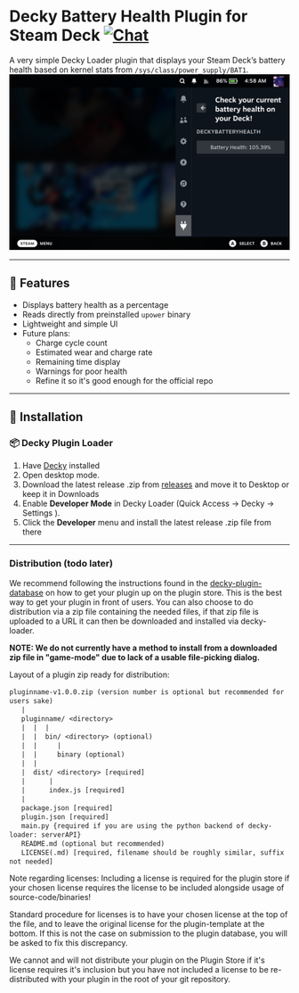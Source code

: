 # Decky Battery Health Plugin for Steam Deck [![Chat](https://img.shields.io/badge/chat-on%20discord-7289da.svg)](https://deckbrew.xyz/discord)

A very simple Decky Loader plugin that displays your Steam Deck’s battery health based on kernel stats from `/sys/class/power_supply/BAT1`.
![DeckyBatteryHealth](readmeimg.jpg)


---

## 🔋 Features

- Displays battery health as a percentage
- Reads directly from preinstalled `upower` binary
- Lightweight and simple UI
- Future plans:
  - Charge cycle count
  - Estimated wear and charge rate
  - Remaining time display
  - Warnings for poor health
  - Refine it so it's good enough for the official repo

---

## 🧩 Installation

### 📦 Decky Plugin Loader

1. Have [Decky](https://decky.xyz) installed
2. Open desktop mode.
3. Download the latest release .zip from [releases](https://github.com/koda-git/DeckyBatteryHealth/releases) and move it to Desktop or keep it in Downloads
4. Enable **Developer Mode** in Decky Loader (Quick Access → Decky → Settings ).
5. Click the **Developer** menu and install the latest release .zip file from there


--- 



### Distribution (todo later)

We recommend following the instructions found in the [decky-plugin-database](https://github.com/SteamDeckHomebrew/decky-plugin-database) on how to get your plugin up on the plugin store. This is the best way to get your plugin in front of users.
You can also choose to do distribution via a zip file containing the needed files, if that zip file is uploaded to a URL it can then be downloaded and installed via decky-loader.

**NOTE: We do not currently have a method to install from a downloaded zip file in "game-mode" due to lack of a usable file-picking dialog.**

Layout of a plugin zip ready for distribution:
```
pluginname-v1.0.0.zip (version number is optional but recommended for users sake)
   |
   pluginname/ <directory>
   |  |  |
   |  |  bin/ <directory> (optional)
   |  |     |
   |  |     binary (optional)
   |  |
   |  dist/ <directory> [required]
   |      |
   |      index.js [required]
   | 
   package.json [required]
   plugin.json [required]
   main.py {required if you are using the python backend of decky-loader: serverAPI}
   README.md (optional but recommended)
   LICENSE(.md) [required, filename should be roughly similar, suffix not needed]
```

Note regarding licenses: Including a license is required for the plugin store if your chosen license requires the license to be included alongside usage of source-code/binaries!

Standard procedure for licenses is to have your chosen license at the top of the file, and to leave the original license for the plugin-template at the bottom. If this is not the case on submission to the plugin database, you will be asked to fix this discrepancy.

We cannot and will not distribute your plugin on the Plugin Store if it's license requires it's inclusion but you have not included a license to be re-distributed with your plugin in the root of your git repository.
